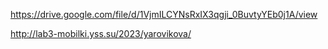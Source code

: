 https://drive.google.com/file/d/1VjmILCYNsRxIX3qgji_0BuvtyYEb0j1A/view

http://lab3-mobilki.yss.su/2023/yarovikova/ 
